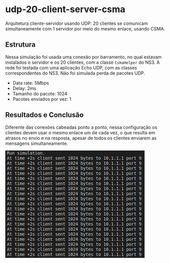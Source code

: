 # udp-20-client-server-csma

Arquitetura cliente-servidor usando UDP: 20 clientes se comunicam simultaneamente com 1 servidor por meio do mesmo enlace, usando CSMA.

## Estrutura
Nessa simulação foi usada uma conexão por barramento, no qual estavam instalados o servidor e os 20 clientes, com a classe `CsmaHelper` do NS3. A rede foi testada com uma aplicação Echo UDP, com as classes correspondentes do NS3. Não foi simulada perda de pacotes UDP.
 - Data rate: 5Mbps
 - Delay: 2ms
 - Tamanho do pacote: 1024
 - Pacotes enviados por vez: 1

 ## Resultados e Conclusão
Diferente das conexões cabeadas ponto a ponto, nessa configuração os clientes devem usar o mesmo enlace um de cada vez, o que resulta em atrasos no envio e na resposta, apesar de todos os clientes enviarem as mensagens simultaneamente.

![envio-clientes](images/envio-clientes.png)